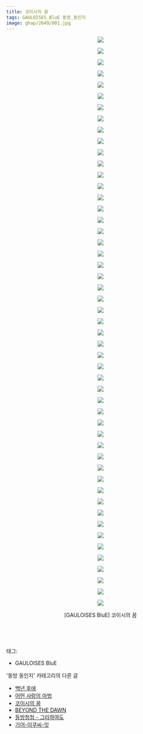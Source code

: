 ```yaml
---
title: 코이시의 꿈
tags: GAULOISES_BluE 동방_동인지
image: ghap/2049/001.jpg
---
```

<div class="article">
<p style="text-align: center; clear: none; float: none;"><img src="{{ site.nasurl }}/ghap/2049/001.jpg"/></p>
<p style="text-align: center; clear: none; float: none;"><img src="{{ site.nasurl }}/ghap/2049/002.jpg"/></p>
<p style="text-align: center; clear: none; float: none;"><img src="{{ site.nasurl }}/ghap/2049/003.jpg"/></p>
<p style="text-align: center; clear: none; float: none;"><img src="{{ site.nasurl }}/ghap/2049/004.jpg"/></p>
<p style="text-align: center; clear: none; float: none;"><img src="{{ site.nasurl }}/ghap/2049/005.jpg"/></p>
<p style="text-align: center; clear: none; float: none;"><img src="{{ site.nasurl }}/ghap/2049/006.jpg"/></p>
<p style="text-align: center; clear: none; float: none;"><img src="{{ site.nasurl }}/ghap/2049/007.jpg"/></p>
<p style="text-align: center; clear: none; float: none;"><img src="{{ site.nasurl }}/ghap/2049/008.jpg"/></p>
<p style="text-align: center; clear: none; float: none;"><img src="{{ site.nasurl }}/ghap/2049/009.jpg"/></p>
<p style="text-align: center; clear: none; float: none;"><img src="{{ site.nasurl }}/ghap/2049/010.jpg"/></p>
<p style="text-align: center; clear: none; float: none;"><img src="{{ site.nasurl }}/ghap/2049/011.jpg"/></p>
<p style="text-align: center; clear: none; float: none;"><img src="{{ site.nasurl }}/ghap/2049/012.jpg"/></p>
<p style="text-align: center; clear: none; float: none;"><img src="{{ site.nasurl }}/ghap/2049/013.jpg"/></p>
<p style="text-align: center; clear: none; float: none;"><img src="{{ site.nasurl }}/ghap/2049/014.jpg"/></p>
<p style="text-align: center; clear: none; float: none;"><img src="{{ site.nasurl }}/ghap/2049/015.jpg"/></p>
<p style="text-align: center; clear: none; float: none;"><img src="{{ site.nasurl }}/ghap/2049/016.jpg"/></p>
<p style="text-align: center; clear: none; float: none;"><img src="{{ site.nasurl }}/ghap/2049/017.jpg"/></p>
<p style="text-align: center; clear: none; float: none;"><img src="{{ site.nasurl }}/ghap/2049/018.jpg"/></p>
<p style="text-align: center; clear: none; float: none;"><img src="{{ site.nasurl }}/ghap/2049/019.jpg"/></p>
<p style="text-align: center; clear: none; float: none;"><img src="{{ site.nasurl }}/ghap/2049/020.jpg"/></p>
<p style="text-align: center; clear: none; float: none;"><img src="{{ site.nasurl }}/ghap/2049/021.jpg"/></p>
<p style="text-align: center; clear: none; float: none;"><img src="{{ site.nasurl }}/ghap/2049/022.jpg"/></p>
<p style="text-align: center; clear: none; float: none;"><img src="{{ site.nasurl }}/ghap/2049/023.jpg"/></p>
<p style="text-align: center; clear: none; float: none;"><img src="{{ site.nasurl }}/ghap/2049/024.jpg"/></p>
<p style="text-align: center; clear: none; float: none;"><img src="{{ site.nasurl }}/ghap/2049/025.jpg"/></p>
<p style="text-align: center; clear: none; float: none;"><img src="{{ site.nasurl }}/ghap/2049/026.jpg"/></p>
<p style="text-align: center; clear: none; float: none;"><img src="{{ site.nasurl }}/ghap/2049/027.jpg"/></p>
<p style="text-align: center; clear: none; float: none;"><img src="{{ site.nasurl }}/ghap/2049/028.jpg"/></p>
<p style="text-align: center; clear: none; float: none;"><img src="{{ site.nasurl }}/ghap/2049/029.jpg"/></p>
<p style="text-align: center; clear: none; float: none;"><img src="{{ site.nasurl }}/ghap/2049/030.jpg"/></p>
<p style="text-align: center; clear: none; float: none;"><img src="{{ site.nasurl }}/ghap/2049/031.jpg"/></p>
<p style="text-align: center; clear: none; float: none;"><img src="{{ site.nasurl }}/ghap/2049/032.jpg"/></p>
<p style="text-align: center; clear: none; float: none;"><img src="{{ site.nasurl }}/ghap/2049/033.jpg"/></p>
<p style="text-align: center; clear: none; float: none;"><img src="{{ site.nasurl }}/ghap/2049/034.jpg"/></p>
<p style="text-align: center; clear: none; float: none;"><img src="{{ site.nasurl }}/ghap/2049/035.jpg"/></p>
<p style="text-align: center; clear: none; float: none;"><img src="{{ site.nasurl }}/ghap/2049/036.jpg"/></p>
<p style="text-align: center; clear: none; float: none;"><img src="{{ site.nasurl }}/ghap/2049/037.jpg"/></p>
<p style="text-align: center; clear: none; float: none;"><img src="{{ site.nasurl }}/ghap/2049/038.jpg"/></p>
<p style="text-align: center; clear: none; float: none;"><img src="{{ site.nasurl }}/ghap/2049/039.jpg"/></p>
<p style="text-align: center; clear: none; float: none;"><img src="{{ site.nasurl }}/ghap/2049/040.jpg"/></p>
<p style="text-align: center; clear: none; float: none;"><img src="{{ site.nasurl }}/ghap/2049/041.jpg"/></p>
<p style="text-align: center; clear: none; float: none;"><img src="{{ site.nasurl }}/ghap/2049/042.jpg"/></p>
<p style="text-align: center; clear: none; float: none;"><img src="{{ site.nasurl }}/ghap/2049/043.jpg"/></p>
<p style="text-align: center; clear: none; float: none;"><img src="{{ site.nasurl }}/ghap/2049/044.jpg"/></p>
<p style="text-align: center; clear: none; float: none;"><img src="{{ site.nasurl }}/ghap/2049/045.jpg"/></p>
<p style="text-align: center; clear: none; float: none;"><img src="{{ site.nasurl }}/ghap/2049/046.jpg"/></p>
<p style="text-align: center; clear: none; float: none;"><img src="{{ site.nasurl }}/ghap/2049/047.jpg"/></p>
<p style="text-align: center; clear: none; float: none;"><img src="{{ site.nasurl }}/ghap/2049/048.jpg"/></p>
<p style="text-align: center; clear: none; float: none;"><img src="{{ site.nasurl }}/ghap/2049/049.jpg"/></p>
<p style="text-align: center; clear: none; float: none;"><img src="{{ site.nasurl }}/ghap/2049/050.jpg"/></p>
<p style="text-align: center; clear: none; float: none;"><img src="{{ site.nasurl }}/ghap/2049/051.jpg"/></p>
<p style="text-align: center; clear: none; float: none;">[GAULOISES BluE] 코이시의 꿈</p>
<p style="text-align: center; clear: none; float: none;"><br/></p>
<p><br/></p>
</div><div class="tagTrail">
<p>태그: </p>
<ul>
<li>GAULOISES BluE</li>
</ul>
</div><div class="another">
<p>'동방 동인지' 카테고리의 다른 글</p>
<ul>
<li><a href="/2016-09-08-ghap_2051">백년 후에</a></li>
<li><a href="/2016-09-08-ghap_2050">어떤 사랑의 마법</a></li>
<li><a href="/2016-09-08-ghap_2049">코이시의 꿈</a></li>
<li><a href="/2016-09-07-ghap_2043">BEYOND THE DAWN</a></li>
<li><a href="/2016-09-07-ghap_2042">동방청첩 - 그리하여도</a></li>
<li><a href="/2016-09-07-ghap_2041">기어-이쿠씨-잇</a></li>
</ul>
</div><div class="cb_module cb_fluid">
<div class="cb_wrt cb_profile">
</div><!-- commentList close -->
</div>